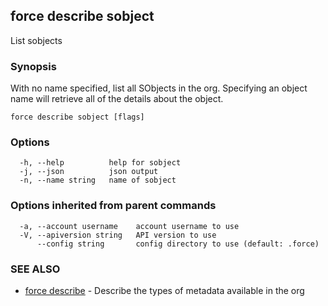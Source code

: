 ## force describe sobject

List sobjects

### Synopsis

With no name specified, list all SObjects in the org.  Specifying an
object name will retrieve all of the details about the object.


```
force describe sobject [flags]
```

### Options

```
  -h, --help          help for sobject
  -j, --json          json output
  -n, --name string   name of sobject
```

### Options inherited from parent commands

```
  -a, --account username    account username to use
  -V, --apiversion string   API version to use
      --config string       config directory to use (default: .force)
```

### SEE ALSO

* [force describe](force_describe.md)	 - Describe the types of metadata available in the org

